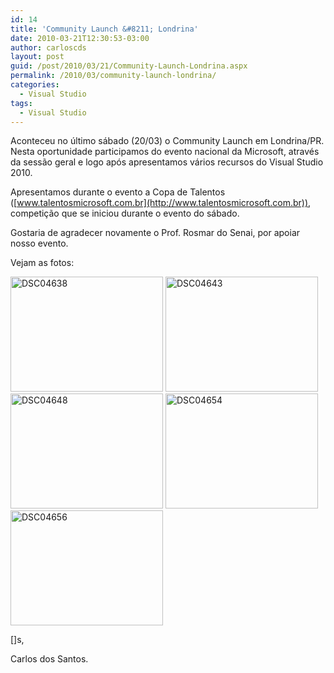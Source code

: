 ```yaml
---
id: 14
title: 'Community Launch &#8211; Londrina'
date: 2010-03-21T12:30:53-03:00
author: carloscds
layout: post
guid: /post/2010/03/21/Community-Launch-Londrina.aspx
permalink: /2010/03/community-launch-londrina/
categories:
  - Visual Studio
tags:
  - Visual Studio
---
```

Aconteceu no último sábado (20/03) o Community Launch em Londrina/PR. Nesta oportunidade participamos do evento nacional da Microsoft, através da sessão geral e logo após apresentamos vários recursos do Visual Studio 2010.

Apresentamos durante o evento a Copa de Talentos ([www.talentosmicrosoft.com.br](http://www.talentosmicrosoft.com.br)), competição que se iniciou durante o evento do sábado.

Gostaria de agradecer novamente o Prof. Rosmar do Senai, por apoiar nosso evento.

Vejam as fotos:

[<img style="display: inline; border: 0px;" title="DSC04638" src="http://carloscds.net/wp-content/uploads/DSC04638_thumb.jpg" border="0" alt="DSC04638" width="244" height="184" />](http://carloscds.net/wp-content/uploads/DSC04638.jpg) [<img style="display: inline; border: 0px;" title="DSC04643" src="http://carloscds.net/wp-content/uploads/DSC04643_thumb.jpg" border="0" alt="DSC04643" width="244" height="184" />](http://carloscds.net/wp-content/uploads/DSC04643.jpg) [<img style="display: inline; border: 0px;" title="DSC04648" src="http://carloscds.net/wp-content/uploads/DSC04648_thumb.jpg" border="0" alt="DSC04648" width="244" height="184" />](http://carloscds.net/wp-content/uploads/DSC04648.jpg) [<img style="display: inline; border: 0px;" title="DSC04654" src="http://carloscds.net/wp-content/uploads/DSC04654_thumb.jpg" border="0" alt="DSC04654" width="244" height="184" />](http://carloscds.net/wp-content/uploads/DSC04654.jpg) [<img style="display: inline; border: 0px;" title="DSC04656" src="http://carloscds.net/wp-content/uploads/DSC04656_thumb.jpg" border="0" alt="DSC04656" width="244" height="184" />](http://carloscds.net/wp-content/uploads/DSC04656.jpg)

[]s,

Carlos dos Santos.